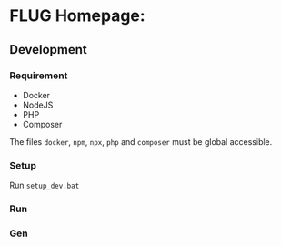 # FLUG Homepage:

## Development

### Requirement

- Docker
- NodeJS
- PHP
- Composer

The files `docker`, `npm`, `npx`, `php` and `composer` must be global accessible.

### Setup

Run `setup_dev.bat`

### Run

### Gen
